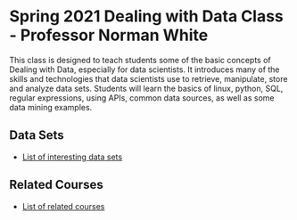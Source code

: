 # Spring 2021 Dealing with Data Class - Professor Norman White

This class is designed to teach students some of the basic concepts of Dealing with Data, especially for data scientists.
It introduces many of the skills and technologies that data scientists use to retrieve, manipulate, store and analyze data sets.
Students will learn the basics of linux, python, SQL, regular expressions, using APIs, common data sources, as well as some  data mining examples.



## Data Sets

* [List of interesting data sets](DATA_SOURCES.md)

## Related Courses

* [List of related courses](COURSES.md)
